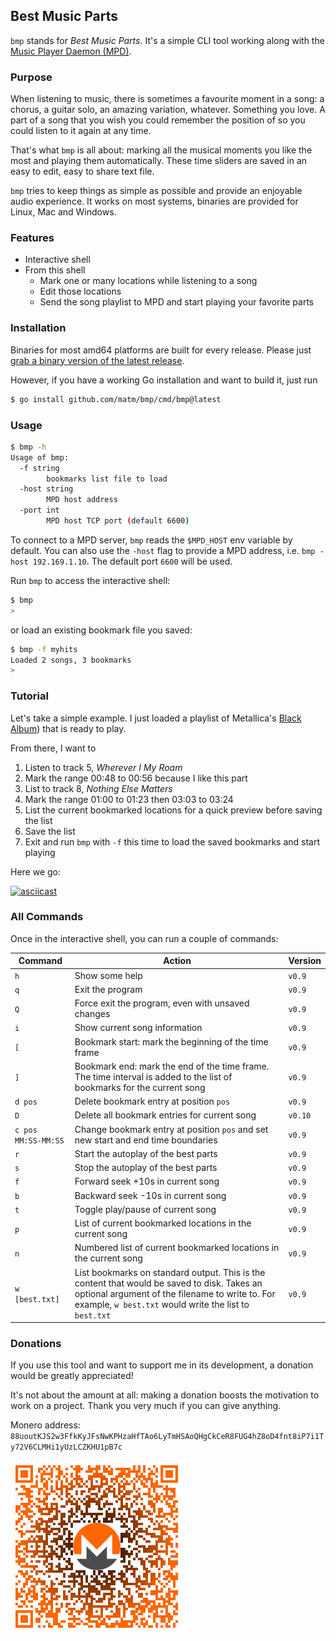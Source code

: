 ## Best Music Parts

`bmp` stands for *Best Music Parts*. It's a simple CLI tool working along with the [Music Player Daemon (MPD)](https://www.musicpd.org/).

### Purpose

When listening to music, there is sometimes a favourite moment in a song: a chorus, a guitar solo, an amazing variation, whatever. Something you love. A part of a song that you wish you could remember the position of so you could listen to it again at any time.

That's what `bmp` is all about: marking all the musical moments you like the most and playing them automatically. These time sliders are saved in an easy to edit, easy to share text file.

`bmp` tries to keep things as simple as possible and provide an enjoyable audio experience. It works on most systems, binaries are provided for Linux, Mac and Windows.

### Features

- Interactive shell
- From this shell
  - Mark one or many locations while listening to a song
  - Edit those locations
  - Send the song playlist to MPD and start playing your favorite parts


### Installation

Binaries for most amd64 platforms are built for every release. Please just [grab a binary version of the latest release](https://github.com/matm/bmp/releases).

However, if you have a working Go installation and want to build it, just run
```bash
$ go install github.com/matm/bmp/cmd/bmp@latest
```

### Usage

```bash
$ bmp -h
Usage of bmp:
  -f string
        bookmarks list file to load
  -host string
        MPD host address
  -port int
        MPD host TCP port (default 6600)
```

To connect to a MPD server, `bmp` reads the `$MPD_HOST` env variable by default. You can also use the `-host` flag to provide a MPD address, i.e. `bmp -host 192.169.1.10`. The default port `6600` will be used.

Run `bmp` to access the interactive shell:
```bash
$ bmp
>
```

or load an existing bookmark file you saved:
```bash
$ bmp -f myhits
Loaded 2 songs, 3 bookmarks
>
```

### Tutorial

Let's take a simple example. I just loaded a playlist of Metallica's [Black Album](https://www.youtube.com/watch?v=DtJzRErAJ3Q&list=PLokAorcvoBv9LAxeK6xwqn3rSEEMhGfGr)) that is ready to play.

From there, I want to

1. Listen to track 5, *Wherever I My Roam*
2. Mark the range 00:48 to 00:56 because I like this part
3. List to track 8, *Nothing Else Matters*
4. Mark the range 01:00 to 01:23 then 03:03 to 03:24
5. List the current bookmarked locations for a quick preview before saving the list
6. Save the list
7. Exit and run `bmp` with `-f` this time to load the saved bookmarks and start playing

Here we go:

[![asciicast](https://asciinema.org/a/3Jn1kVJ7MXORbhjqPRBaHajHt.svg)](https://asciinema.org/a/3Jn1kVJ7MXORbhjqPRBaHajHt)

### All Commands

Once in the interactive shell, you can run a couple of commands:

**Command**|**Action**|**Version**
---|---|---
`h`|Show some help|`v0.9`
`q`|Exit the program|`v0.9`
`Q`|Force exit the program, even with unsaved changes|`v0.9`
`i`|Show current song information|`v0.9`
`[`|Bookmark start: mark the beginning of the time frame|`v0.9`
`]`|Bookmark end: mark the end of the time frame. The time interval is added to the list of bookmarks for the current song|`v0.9`
`d pos`|Delete bookmark entry at position `pos`|`v0.9`
`D`|Delete all bookmark entries for current song|`v0.10`
`c pos MM:SS-MM:SS`|Change bookmark entry at position `pos` and set new start and end time boundaries|`v0.9`
`r`|Start the autoplay of the best parts|`v0.9`
`s`|Stop the autoplay of the best parts|`v0.9`
`f`|Forward seek +10s in current song|`v0.9`
`b`|Backward seek -10s in current song|`v0.9`
`t`|Toggle play/pause of current song|`v0.9`
`p`|List of current bookmarked locations in the current song|`v0.9`
`n`|Numbered list of current bookmarked locations in the current song|`v0.9`
`w [best.txt]`|List bookmarks on standard output. This is the content that would be saved to disk. Takes an optional argument of the filename to write to. For example, `w best.txt` would write the list to `best.txt`|`v0.9`

### Donations

If you use this tool and want to support me in its development, a donation would be greatly appreciated!

It's not about the amount at all: making a donation boosts the motivation to work on a project. Thank you very much if you can give anything.

Monero address: `88uoutKJS2w3FfkKyJFsNwKPHzaHfTAo6LyTmHSAoQHgCkCeR8FUG4hZ8oD4fnt8iP7i1Ty72V6CLMHi1yUzLCZKHU1pB7c`

![My monero address](res/qr-donate.png)
